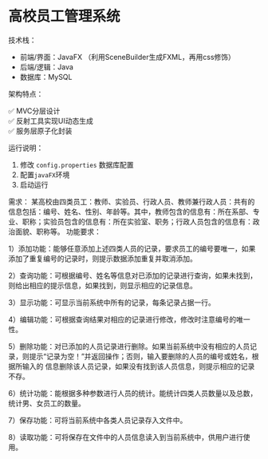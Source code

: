 # 高校员工管理系统

技术栈：
- 前端/界面：JavaFX （利用SceneBuilder生成FXML，再用css修饰）
- 后端/逻辑：Java
- 数据库：MySQL

架构特点：

✅ MVC分层设计  
✅ 反射工具实现UI动态生成  
✅ 服务层原子化封装

运行说明：
1. 修改 `config.properties` 数据库配置
2. 配置`javaFX`环境
3. 启动运行


需求：
某高校由四类员工：教师、实验员、行政人员、教师兼行政人员：共有的信息包括：编号、姓名、性别、年龄等。其中，教师包含的信息有：所在系部、专业、职称；实验员包含的信息有：所在实验室、职务；行政人员包含的信息有：政治面貌、职称等。
功能要求：

1）添加功能：能够任意添加上述四类人员的记录，要求员工的编号要唯一，如果添加了重复编号的记录时，则提示数据添加重复并取消添加。

2）查询功能：可根据编号、姓名等信息对已添加的记录进行查询，如果未找到，则给出相应的提示信息，如果找到，则显示相应的记录信息。

3）显示功能：可显示当前系统中所有的记录，每条记录占据一行。

4）编辑功能：可根据查询结果对相应的记录进行修改，修改时注意编号的唯一性。

5）删除功能：对已添加的人员记录进行删除。如果当前系统中没有相应的人员记录，则提示“记录为空！”并返回操作；否则，输入要删除的人员的编号或姓名，根据所输入的 信息删除该人员记录，如果没有找到该人员信息，则提示相应的记录不存。

6）统计功能：能根据多种参数进行人员的统计。能统计四类人员数量以及总数，统计男、女员工的数量。

7）保存功能：可将当前系统中各类人员记录存入文件中。

8）读取功能：可将保存在文件中的人员信息读入到当前系统中，供用户进行使用。

